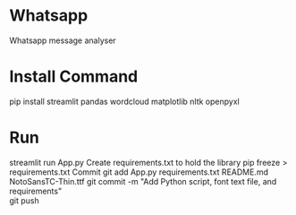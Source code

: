 # Whatsapp
Whatsapp message analyser

# Install Command
pip install streamlit pandas wordcloud matplotlib nltk openpyxl

# Run
streamlit run App.py
Create requirements.txt to hold the library
pip freeze > requirements.txt
Commit
git add App.py requirements.txt README.md NotoSansTC-Thin.ttf
git commit -m "Add Python script, font text file, and requirements"  
git push